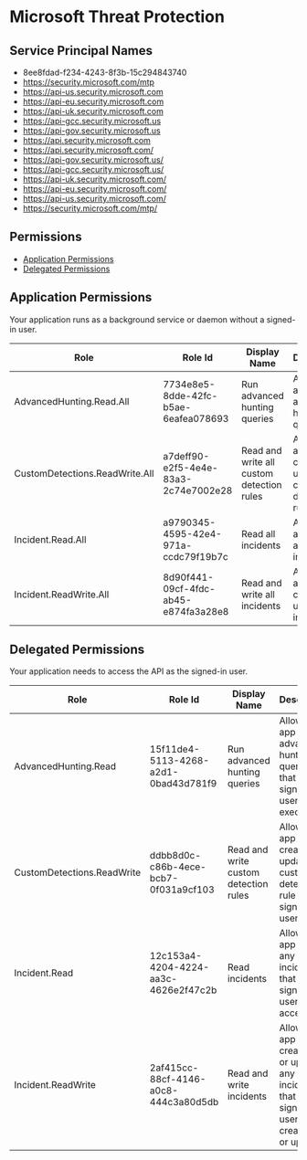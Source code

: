 # Microsoft Threat Protection
## Service Principal Names
- 8ee8fdad-f234-4243-8f3b-15c294843740
- https://security.microsoft.com/mtp
- https://api-us.security.microsoft.com
- https://api-eu.security.microsoft.com
- https://api-uk.security.microsoft.com
- https://api-gcc.security.microsoft.us
- https://api-gov.security.microsoft.us
- https://api.security.microsoft.com
- https://api.security.microsoft.com/
- https://api-gov.security.microsoft.us/
- https://api-gcc.security.microsoft.us/
- https://api-uk.security.microsoft.com/
- https://api-eu.security.microsoft.com/
- https://api-us.security.microsoft.com/
- https://security.microsoft.com/mtp/

 ## Permissions
- [Application Permissions](#application-permissions)
- [Delegated Permissions](#delegated-permissions)

## Application Permissions
Your application runs as a background service or daemon without a signed-in user.

| Role | Role Id | Display Name | Description |
|---|---|---|---|
| AdvancedHunting.Read.All | 7734e8e5-8dde-42fc-b5ae-6eafea078693 | Run advanced hunting queries | Allows the app to run advanced hunting queries |
| CustomDetections.ReadWrite.All | a7deff90-e2f5-4e4e-83a3-2c74e7002e28 | Read and write all custom detection rules | Allows the app to create or update any custom detection rule |
| Incident.Read.All | a9790345-4595-42e4-971a-ccdc79f19b7c | Read all incidents | Allows the app to read any incident |
| Incident.ReadWrite.All | 8d90f441-09cf-4fdc-ab45-e874fa3a28e8 | Read and write all incidents | Allows the app to create or update any incident |

## Delegated Permissions
Your application needs to access the API as the signed-in user. 

| Role | Role Id | Display Name | Description |
|---|---|---|---|
| AdvancedHunting.Read | 15f11de4-5113-4268-a2d1-0bad43d781f9 | Run advanced hunting queries | Allows the app to run advanced hunting queries, that the signed-in user can execute. |
| CustomDetections.ReadWrite | ddbb8d0c-c86b-4ece-bcb7-0f031a9cf103 | Read and write custom detection rules | Allows the app to create or update any custom detection rule that the signed in user can |
| Incident.Read | 12c153a4-4204-4224-aa3c-4626e2f47c2b | Read incidents | Allows the app to read any incident that the signed in user can access |
| Incident.ReadWrite | 2af415cc-88cf-4146-a0c8-444c3a80d5db | Read and write incidents | Allows the app to create, read or update any incident that the signed in user can create, read or update |

